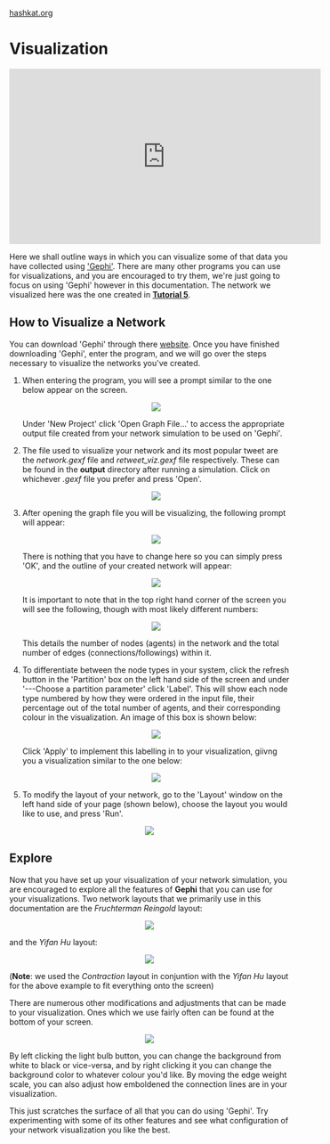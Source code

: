 [hashkat.org](http://hashkat.org)

# Visualization

<center>
<iframe width="560" height="315" src="https://www.youtube.com/embed/GZYsnLApk24" frameborder="0" allowfullscreen></iframe>
</center>

Here we shall outline ways in which you can visualize some of that data you have collected using ['Gephi'](http://gephi.github.io/). There are many other programs you can use for visualizations, and you are encouraged to try them, we're just going to focus on using 'Gephi' however in this documentation. The network we visualized here was the one created in [**Tutorial 5**](http://docs.hashkat.org/en/latest/tutorial05/).

## How to Visualize a Network

You can download 'Gephi' through there [website](http://gephi.github.io/). Once you have finished downloading 'Gephi', enter the program, and we will go over the steps necessary to visualize the networks you've created.

1. When entering the program, you will see a prompt similar to the one below appear on the screen. 

    <p align='center'>
    <img src='../img/visualization/gephi_welcome.png'>
    </p>

	Under 'New Project' click 'Open Graph File...' to access the appropriate output file created from your network simulation to be used on 'Gephi'.

2. The file used to visualize your network and its most popular tweet are the *network.gexf* file and *retweet_viz.gexf* file respectively. These can be found in the **output** directory after running a simulation. Click on whichever *.gexf* file you prefer and press 'Open'.

    <p align='center'>
    <img src='../img/visualization/gephi_network_file.png'>
    </p>
    
3. After opening the graph file you will be visualizing, the following prompt will appear:
    
    <p align='center'>
    <img src='../img/visualization/gephi_import_report.png'>
    </p> 
    
    There is nothing that you have to change here so you can simply press 'OK', and the outline of your created network will appear:

    <p align='center'>
    <img src='../img/visualization/gephi_origin.png'>
    </p>
    
    It is important to note that in the top right hand corner of the screen you will see the following, though with most likely different numbers: 
    
    <p align='center'>
    <img src='../img/visualization/gephi_network_info.png'>
    </p>
    
    This details the number of nodes (agents) in the network and the total number of edges (connections/followings) within it.

4. To differentiate between the node types in your system, click the refresh button in the 'Partition' box on the left hand side of the screen and under '---Choose a partition parameter' click 'Label'. This will show each node type numbered by how they were ordered in the input file, their percentage out of the total number of agents, and their corresponding colour in the visualization. An image of this box is shown below:

    <p align='center'>
    <img src='../img/visualization/gephi_label_nodes.png'>
    </p>
    
    Click 'Apply' to implement this labelling in to your visualization, giivng you a visualization similar to the one below:

    <p align='center'>
    <img src='../img/visualization/gephi_basic_network.png'>
    </p>
    
5. To modify the layout of your network, go to the 'Layout' window on the left hand side of your page (shown below), choose the layout you would like to use, and press 'Run'.

<p align='center'>
<img src='../img/visualization/gephi_choose_layout.png'>
</p>

## Explore

Now that you have set up your visualization of your network simulation, you are encouraged to explore all the features of **Gephi** that you can use for your visualizations. Two network layouts that we primarily use in this documentation are the *Fruchterman Reingold* layout:

<p align='center'>
<img src='../img/visualization/gephi_fruchterman_reingold.png'>
</p>

and the *Yifan Hu* layout:

<p align='center'>
<img src='../img/visualization/gephi_yifan_hu.png'>
</p>

(**Note**: we used the *Contraction* layout in conjuntion with the *Yifan Hu* layout for the above example to fit everything onto the screen)

There are numerous other modifications and adjustments that can be made to your visualization. Ones which we use fairly often can be found at the bottom of your screen.

<p align='center'>
<img src='../img/visualization/gephi_modifications.png'>
</p>

By left clicking the light bulb button, you can change the background from white to black or vice-versa, and by right clicking it you can change the background color to whatever colour you'd like. By moving the edge weight scale, you can also adjust how emboldened the connection lines are in your visualization.

This just scratches the surface of all that you can do using 'Gephi'. Try experimenting with some of its other features and see what configuration of your network visualization you like the best.